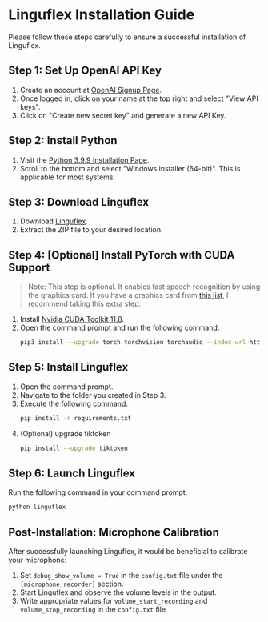 # Linguflex Installation Guide

Please follow these steps carefully to ensure a successful installation of Linguflex.

## Step 1: Set Up OpenAI API Key

1. Create an account at [OpenAI Signup Page](https://platform.openai.com/signup).
2. Once logged in, click on your name at the top right and select "View API keys".
3. Click on "Create new secret key" and generate a new API Key.

## Step 2: Install Python

1. Visit the [Python 3.9.9 Installation Page](https://www.python.org/downloads/release/python-399/).
2. Scroll to the bottom and select "Windows installer (64-bit)". This is applicable for most systems.

## Step 3: Download Linguflex

1. Download [Linguflex](https://github.com/KoljaB/Linguflex/archive/refs/heads/main.zip).
2. Extract the ZIP file to your desired location.

## Step 4: [Optional] Install PyTorch with CUDA Support

> Note: This step is optional. It enables fast speech recognition by using the graphics card. If you have a graphics card from [this list](https://developer.nvidia.com/cuda-gpus), I recommend taking this extra step.

1. Install [Nvidia CUDA Toolkit 11.8](https://developer.nvidia.com/cuda-11-8-0-download-archive).
2. Open the command prompt and run the following command:
   ```bash
   pip3 install --upgrade torch torchvision torchaudio --index-url https://download.pytorch.org/whl/cu118
   ```    

## Step 5: Install Linguflex

1. Open the command prompt.
2. Navigate to the folder you created in Step 3.
3. Execute the following command:
   ```bash
   pip install -r requirements.txt
   ```
4. (Optional) upgrade tiktoken
   ```bash
   pip install --upgrade tiktoken
   ```
   
## Step 6: Launch Linguflex

Run the following command in your command prompt:

```bash
python linguflex
```

## Post-Installation: Microphone Calibration

After successfully launching Linguflex, it would be beneficial to calibrate your microphone:

1. Set `debug_show_volume = True` in the `config.txt` file under the `[microphone_recorder]` section.
2. Start Linguflex and observe the volume levels in the output.
3. Write appropriate values for `volume_start_recording` and `volume_stop_recording` in the `config.txt` file.
